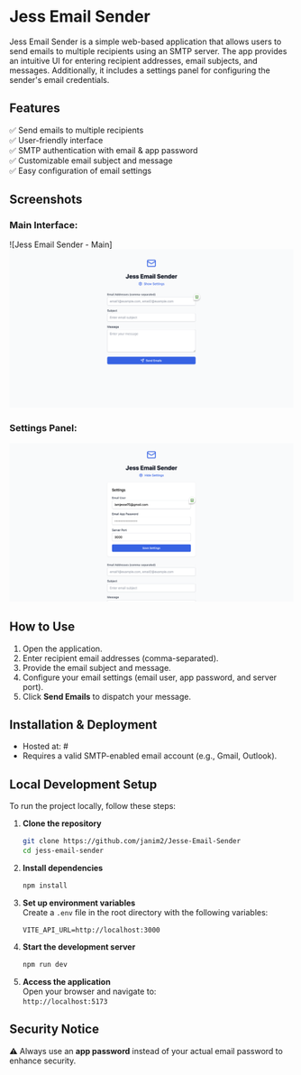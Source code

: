 # **Jess Email Sender**  

Jess Email Sender is a simple web-based application that allows users to send emails to multiple recipients using an SMTP server. The app provides an intuitive UI for entering recipient addresses, email subjects, and messages. Additionally, it includes a settings panel for configuring the sender's email credentials.  

## **Features**  
✅ Send emails to multiple recipients  
✅ User-friendly interface  
✅ SMTP authentication with email & app password  
✅ Customizable email subject and message  
✅ Easy configuration of email settings  

## **Screenshots**  

### **Main Interface:**  
![Jess Email Sender - Main]
![Jess Email Sender - Main page](screenshots/1.png)

### **Settings Panel:**  
![Jess Email Sender - Settings](screenshots/2.png)  

## **How to Use**  
1. Open the application.  
2. Enter recipient email addresses (comma-separated).  
3. Provide the email subject and message.  
4. Configure your email settings (email user, app password, and server port).  
5. Click **Send Emails** to dispatch your message.  

## **Installation & Deployment**  
- Hosted at: #
- Requires a valid SMTP-enabled email account (e.g., Gmail, Outlook).  

## **Local Development Setup**  
To run the project locally, follow these steps:

1. **Clone the repository**  
   ```bash
   git clone https://github.com/janim2/Jesse-Email-Sender
   cd jess-email-sender
   ```

2. **Install dependencies**  
   ```bash
   npm install
   ```

3. **Set up environment variables**  
   Create a `.env` file in the root directory with the following variables:
   ```env
   VITE_API_URL=http://localhost:3000
   ```

4. **Start the development server**  
   ```bash
   npm run dev
   ```

5. **Access the application**  
   Open your browser and navigate to:  
   `http://localhost:5173`

## **Security Notice**  
⚠️ Always use an **app password** instead of your actual email password to enhance security.  
